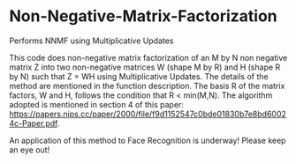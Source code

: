 # Non-Negative-Matrix-Factorization
Performs NNMF using Multiplicative Updates

This code does non-negative matrix factorization of an M by N non negative matrix Z into two non-negative matrices W (shape M by R) and H (shape R by N) such that 
Z = WH using Multiplicative Updates. The details of the method are mentioned in the function description. The basis R of the matrix factors, W and H, follows the condition that R < min(M,N). The algorithm adopted is mentioned in section 4 of this paper: https://papers.nips.cc/paper/2000/file/f9d1152547c0bde01830b7e8bd60024c-Paper.pdf.

An application of this method to Face Recognition is underway! Please keep an eye out!
